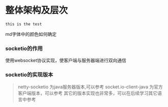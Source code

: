 # 整体架构及层次

```code
this is the test
```

md字体中的颜色如何确定
### socketio的作用
使用websocket协议实现，使客户端与服务器端进行双向通信

### socketio的实现版本

>netty-socketio 为java服务器版本,可以参考
>socket.io-client-java 为官方客户端版本，可以参考
>其它的版本实现也非常多，可以在后续学习其它语言中参考